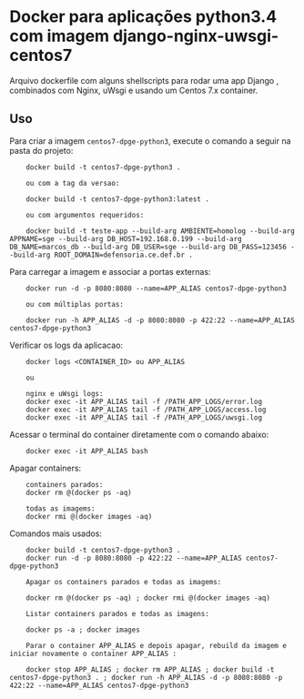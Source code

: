 Docker para aplicações python3.4 com imagem django-nginx-uwsgi-centos7
=================================

Arquivo dockerfile com alguns shellscripts para rodar uma app Django , combinados com Nginx, uWsgi e usando um Centos 7.x container.

Uso
-----

Para criar a imagem `centos7-dpge-python3`, execute o comando a seguir na pasta do projeto:

        docker build -t centos7-dpge-python3 .

        ou com a tag da versao:

        docker build -t centos7-dpge-python3:latest .

        ou com argumentos requeridos:

        docker build -t teste-app --build-arg AMBIENTE=homolog --build-arg APPNAME=sge --build-arg DB_HOST=192.168.0.199 --build-arg DB_NAME=marcos_db --build-arg DB_USER=sge --build-arg DB_PASS=123456 --build-arg ROOT_DOMAIN=defensoria.ce.def.br .

Para carregar a imagem e associar a portas externas:

        docker run -d -p 8080:8080 --name=APP_ALIAS centos7-dpge-python3
        
        ou com múltiplas portas:

        docker run -h APP_ALIAS -d -p 8080:8080 -p 422:22 --name=APP_ALIAS centos7-dpge-python3

Verificar os logs da aplicacao:

        
        docker logs <CONTAINER_ID> ou APP_ALIAS

        ou

        nginx e uWsgi logs:
        docker exec -it APP_ALIAS tail -f /PATH_APP_LOGS/error.log
        docker exec -it APP_ALIAS tail -f /PATH_APP_LOGS/access.log
        docker exec -it APP_ALIAS tail -f /PATH_APP_LOGS/uwsgi.log


Acessar o terminal do container diretamente com o comando abaixo:

        docker exec -it APP_ALIAS bash

Apagar containers:

        containers parados:
        docker rm @(docker ps -aq)

        todas as imagems:
        docker rmi @(docker images -aq)

Comandos mais usados:

        docker build -t centos7-dpge-python3 .
        docker run -d -p 8080:8080 -p 422:22 --name=APP_ALIAS centos7-dpge-python3

        Apagar os containers parados e todas as imagems:
        
        docker rm @(docker ps -aq) ; docker rmi @(docker images -aq)

        Listar containers parados e todas as imagens:

        docker ps -a ; docker images

        Parar o container APP_ALIAS e depois apagar, rebuild da imagem e iniciar novamente o container APP_ALIAS :
        
        docker stop APP_ALIAS ; docker rm APP_ALIAS ; docker build -t centos7-dpge-python3 . ; docker run -h APP_ALIAS -d -p 8080:8080 -p 422:22 --name=APP_ALIAS centos7-dpge-python3

